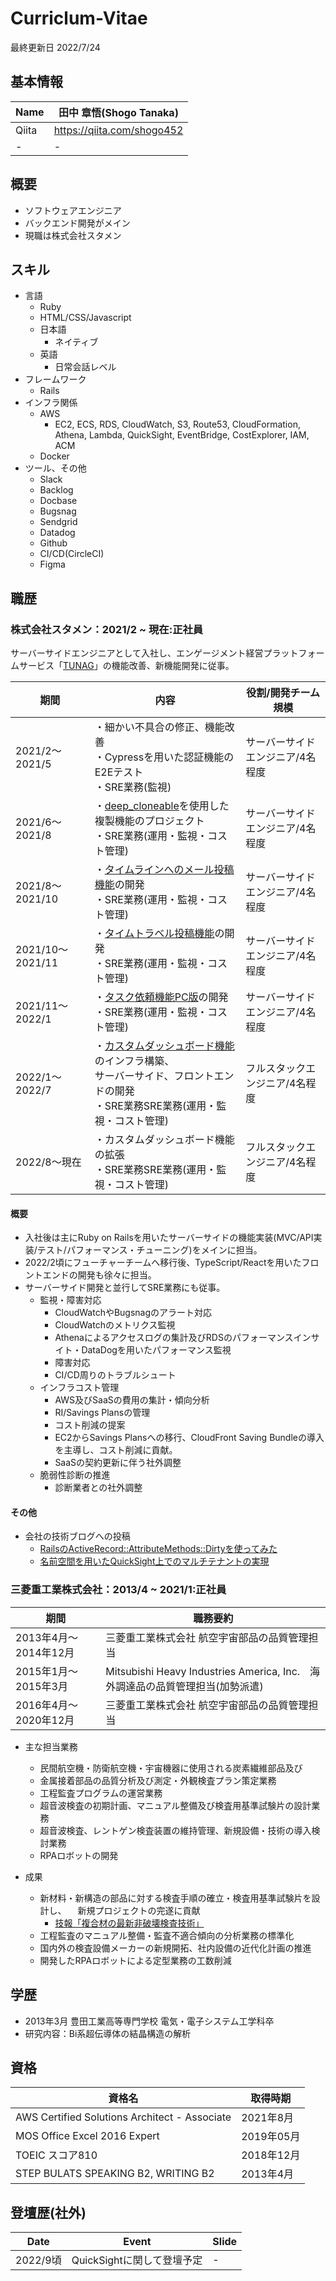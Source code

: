 # Curriclum-Vitae

最終更新日 2022/7/24

## 基本情報

| Name | 田中 章悟(Shogo Tanaka)|
|  ----  |  ----  |
| Qiita |https://qiita.com/shogo452 |
|  -  |  -  |

## 概要

* ソフトウェアエンジニア
* バックエンド開発がメイン
* 現職は株式会社スタメン

## スキル

* 言語
  * Ruby
  * HTML/CSS/Javascript
  * 日本語
    * ネイティブ
  * 英語
    * 日常会話レベル 
* フレームワーク
  * Rails
* インフラ関係
  * AWS
    * EC2, ECS, RDS, CloudWatch, S3, Route53, CloudFormation, Athena, Lambda, QuickSight, EventBridge, CostExplorer, IAM, ACM
  * Docker
* ツール、その他
  * Slack
  * Backlog
  * Docbase
  * Bugsnag
  * Sendgrid
  * Datadog
  * Github
  * CI/CD(CircleCI)
  * Figma 

## 職歴

### 株式会社スタメン：2021/2 ~ 現在:正社員

サーバーサイドエンジニアとして入社し、エンゲージメント経営プラットフォームサービス「[TUNAG](https://tunag.jp/ja/)」の機能改善、新機能開発に従事。

| 期間 |内容| 役割/開発チーム規模 |
| ---- | ---- | ---- |
| 2021/2〜2021/5  | ・細かい不具合の修正、機能改善<br />・Cypressを用いた認証機能のE2Eテスト<br />・SRE業務(監視) | サーバーサイドエンジニア/4名程度 |
| 2021/6〜2021/8| ・[deep_cloneable](https://github.com/moiristo/deep_cloneable)を使用した複製機能のプロジェクト<br />・SRE業務(運用・監視・コスト管理) |サーバーサイドエンジニア/4名程度|
| 2021/8〜2021/10| ・[タイムラインへのメール投稿機能](https://prtimes.jp/main/html/rd/p/000000027.000023589.html)の開発<br />・SRE業務(運用・監視・コスト管理) |サーバーサイドエンジニア/4名程度|
| 2021/10〜2021/11| ・[タイムトラベル投稿機能](https://prtimes.jp/main/html/rd/p/000000040.000023589.html)の開発<br />・SRE業務(運用・監視・コスト管理) |サーバーサイドエンジニア/4名程度|
| 2021/11〜2022/1| ・[タスク依頼機能PC版](https://prtimes.jp/main/html/rd/p/000000065.000023589.html)の開発<br />・SRE業務(運用・監視・コスト管理) |サーバーサイドエンジニア/4名程度|
| 2022/1〜2022/7| ・[カスタムダッシュボード機能](https://prtimes.jp/main/html/rd/p/000000062.000023589.html)のインフラ構築、<br />サーバーサイド、フロントエンドの開発<br />・SRE業務SRE業務(運用・監視・コスト管理) |フルスタックエンジニア/4名程度|
|  2022/8〜現在  |  ・カスタムダッシュボード機能の拡張<br />・SRE業務SRE業務(運用・監視・コスト管理)  | フルスタックエンジニア/4名程度 |

#### 概要

* 入社後は主にRuby on Railsを用いたサーバーサイドの機能実装(MVC/API実装/テスト/パフォーマンス・チューニング)をメインに担当。 
* 2022/2頃にフューチャーチームへ移行後、TypeScript/Reactを用いたフロントエンドの開発も徐々に担当。
* サーバーサイド開発と並行してSRE業務にも従事。
  * 監視・障害対応
    * CloudWatchやBugsnagのアラート対応
    * CloudWatchのメトリクス監視
    * Athenaによるアクセスログの集計及びRDSのパフォーマンスインサイト・DataDogを用いたパフォーマンス監視
    * 障害対応
    * CI/CD周りのトラブルシュート
  * インフラコスト管理
    * AWS及びSaaSの費用の集計・傾向分析
    * RI/Savings Plansの管理
    * コスト削減の提案
     * EC2からSavings Plansへの移行、CloudFront Saving Bundleの導入を主導し、コスト削減に貢献。
    * SaaSの契約更新に伴う社外調整
  * 脆弱性診断の推進
    * 診断業者との社外調整 

#### その他

* 会社の技術ブログへの投稿
  * [RailsのActiveRecord::AttributeMethods::Dirtyを使ってみた](https://tech.stmn.co.jp/entry/2021/04/22/100133)
  * [名前空間を用いたQuickSight上でのマルチテナントの実現](https://tech.stmn.co.jp/entry/2022/04/18/135545)

### 三菱重工業株式会社：2013/4 ~ 2021/1:正社員

|期間|職務要約|
| ---- | ---- |
|2013年4月〜2014年12月 | 三菱重工業株式会社 航空宇宙部品の品質管理担当|
|2015年1月〜2015年3月　| Mitsubishi Heavy Industries America, Inc.　海外調達品の品質管理担当(加勢派遣)|
|2016年4月〜2020年12月　| 三菱重工業株式会社 航空宇宙部品の品質管理担当 |


* 主な担当業務
  * 民間航空機・防衛航空機・宇宙機器に使用される炭素繊維部品及び
  * 金属接着部品の品質分析及び測定・外観検査プラン策定業務
  * 工程監査プログラムの運営業務
  * 超音波検査の初期計画、マニュアル整備及び検査用基準試験片の設計業務
  * 超音波検査、レントゲン検査装置の維持管理、新規設備・技術の導入検討業務
  * RPAロボットの開発

* 成果
  * 新材料・新構造の部品に対する検査手順の確立・検査用基準試験片を設計し、
　新規プロジェクトの完遂に貢献
    * [技報「複合材の最新非破壊検査技術」](https://www.wantedly.com/id/tiphp452/items/565b5b05-e124-4ef2-b4e5-1f99ca5ac711)
  * 工程監査のマニュアル整備・監査不適合傾向の分析業務の標準化
  * 国内外の検査設備メーカーの新規開拓、社内設備の近代化計画の推進
  * 開発したRPAロボットによる定型業務の工数削減

## 学歴

* 2013年3月 豊田工業高等専門学校 電気・電子システム工学科卒
* 研究内容：Bi系超伝導体の結晶構造の解析

## 資格

| 資格名  |  取得時期  |
| ---- | ---- |
|  AWS Certified Solutions Architect - Associate  | 2021年8月 |
|  MOS Office Excel 2016 Expert  | 2019年05月 | 
|  TOEIC スコア810  | 2018年12月 | 
| STEP BULATS SPEAKING B2, WRITING B2  | 2013年4月 | 

## 登壇歴(社外)

|  Date  |  Event  | Slide |
| ---- | ---- |---- |
|  2022/9頃  |  QuickSightに関して登壇予定  |  -  |
